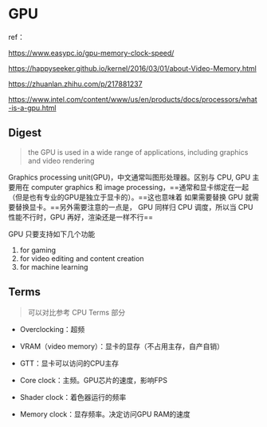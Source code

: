 # GPU

ref：

https://www.easypc.io/gpu-memory-clock-speed/

https://happyseeker.github.io/kernel/2016/03/01/about-Video-Memory.html

https://zhuanlan.zhihu.com/p/217881237

https://www.intel.com/content/www/us/en/products/docs/processors/what-is-a-gpu.html

## Digest

> the GPU is used in a wide range of applications, including graphics and video rendering  

Graphics processing unit(GPU)，中文通常叫图形处理器。区别与 CPU, GPU 主要用在 computer graphics 和 image processing，==通常和显卡绑定在一起（但是也有专业的GPU是独立于显卡的）。==这也意味着 如果需要替换 GPU 就需要替换显卡。==另外需要注意的一点是， GPU 同样归 CPU 调度，所以当 CPU 性能不行时，GPU 再好，渲染还是一样不行==

GPU 只要支持如下几个功能

1. for gaming
2. for video editing and content creation
3. for machine learning

## Terms

> 可以对比参考 CPU Terms 部分

- Overclocking：超频

- VRAM（video memory）：显卡的显存（不占用主存，自产自销）

- GTT：显卡可以访问的CPU主存

- Core clock：主频。GPU芯片的速度，影响FPS

- Shader clock：着色器运行的频率

- Memory clock：显存频率。决定访问GPU RAM的速度

  

